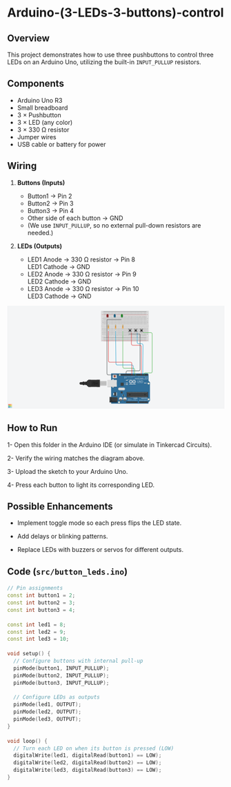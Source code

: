 # Arduino-(3-LEDs-3-buttons)-control


## Overview
This project demonstrates how to use three pushbuttons to control three LEDs on an Arduino Uno, utilizing the built-in `INPUT_PULLUP` resistors.

## Components
- Arduino Uno R3  
- Small breadboard  
- 3 × Pushbutton  
- 3 × LED (any color)  
- 3 × 330 Ω resistor  
- Jumper wires  
- USB cable or battery for power  

## Wiring

1. **Buttons (Inputs)**  
   - Button1 → Pin 2  
   - Button2 → Pin 3  
   - Button3 → Pin 4  
   - Other side of each button → GND  
   - (We use `INPUT_PULLUP`, so no external pull-down resistors are needed.)

2. **LEDs (Outputs)**  
   - LED1 Anode → 330 Ω resistor → Pin 8  
     LED1 Cathode → GND  
   - LED2 Anode → 330 Ω resistor → Pin 9  
     LED2 Cathode → GND  
   - LED3 Anode → 330 Ω resistor → Pin 10  
     LED3 Cathode → GND  

![Wiring Diagram](circuit_connection.png)


## How to Run
1- Open this folder in the Arduino IDE (or simulate in Tinkercad Circuits).

2- Verify the wiring matches the diagram above.

3- Upload the sketch to your Arduino Uno.

4- Press each button to light its corresponding LED.

## Possible Enhancements
- Implement toggle mode so each press flips the LED state.

- Add delays or blinking patterns.

- Replace LEDs with buzzers or servos for different outputs.




## Code (`src/button_leds.ino`)

```cpp
// Pin assignments
const int button1 = 2;
const int button2 = 3;
const int button3 = 4;

const int led1 = 8;
const int led2 = 9;
const int led3 = 10;

void setup() {
  // Configure buttons with internal pull-up
  pinMode(button1, INPUT_PULLUP);
  pinMode(button2, INPUT_PULLUP);
  pinMode(button3, INPUT_PULLUP);
  
  // Configure LEDs as outputs
  pinMode(led1, OUTPUT);
  pinMode(led2, OUTPUT);
  pinMode(led3, OUTPUT);
}

void loop() {
  // Turn each LED on when its button is pressed (LOW)
  digitalWrite(led1, digitalRead(button1) == LOW);
  digitalWrite(led2, digitalRead(button2) == LOW);
  digitalWrite(led3, digitalRead(button3) == LOW);
}
